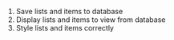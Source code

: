 1. Save lists and items to database
2. Display lists and items to view from database
3. Style lists and items correctly
